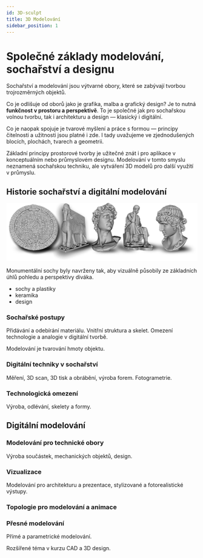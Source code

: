 ```yaml
---
id: 3D-sculpt
title: 3D Modelování
sidebar_position: 1
---
```


# Společné základy modelování, sochařství a designu
Sochařství a modelování jsou výtvarné obory, které se zabývají tvorbou trojrozměrných objektů.

Co je odlišuje od oborů jako je grafika, malba a grafický design? Je to nutná **funkčnost v prostoru a perspektivě**. To je společné jak pro sochařskou volnou tvorbu, tak i architekturu a design —  klasický i digitální.

Co je naopak spojuje je tvarové myšlení a práce s formou — principy čitelnosti a užitnosti jsou platné i zde. I tady uvažujeme ve zjednodušených blocích, plochách, tvarech a geometrii.

Základní principy prostorové tvorby je užitečné znát i pro aplikace v konceptuálním nebo průmyslovém designu. Modelování v tomto smyslu neznamená sochařskou techniku, ale vytváření 3D modelů pro další využití v průmyslu.

## Historie sochařství a digitální modelování

![image](./images/da-sculpting-scan.png)

Monumentální sochy byly navrženy tak, aby vizuálně působily ze základních úhlů pohledu a perspektivy diváka.

- sochy a plastiky
- keramika
- design

### Sochařské postupy

Přidávání a odebírání materiálu. Vnitřní struktura a skelet. Omezení technologie a analogie v digitální tvorbě.

Modelování je tvarování hmoty objektu.

### Digitální techniky v sochařství

Měření, 3D scan, 3D tisk a obrábění, výroba forem. Fotogrametrie.

### Technologická omezení

Výroba, odlévání, skelety a formy.

## Digitální modelování

### Modelování pro technické obory

Výroba součástek, mechanických objektů, design.

### Vizualizace
Modelování pro architekturu a prezentace, stylizované a fotorealistické výstupy.

### Topologie pro modelování a animace

### Přesné modelování
Přímé a parametrické modelování.

Rozšířené téma v kurzu CAD a 3D design.
